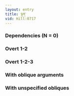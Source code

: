 ```yaml
---
layout: entry
title: ལྟན་
vid: Hill:0717
---
```

### Dependencies (N = 0)


### Overt 1-2


### Overt 1-2-3


### With oblique arguments


### With unspecified obliques
